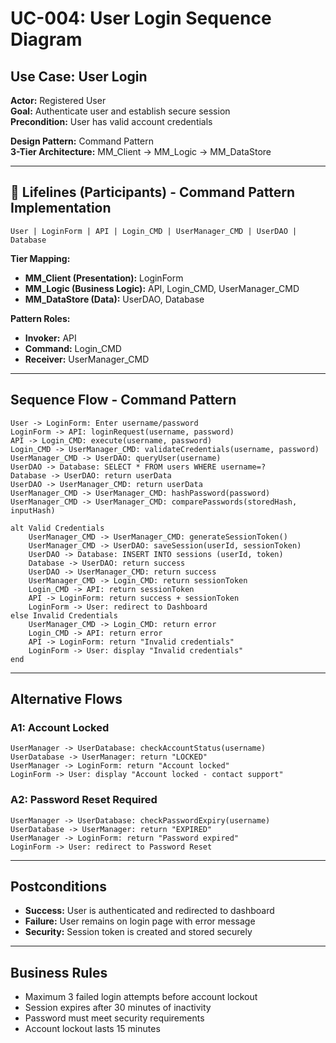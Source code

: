 # UC-004: User Login Sequence Diagram

## Use Case: User Login
**Actor:** Registered User  
**Goal:** Authenticate user and establish secure session  
**Precondition:** User has valid account credentials  

**Design Pattern:** Command Pattern  
**3-Tier Architecture:** MM_Client → MM_Logic → MM_DataStore

---

## 🎯 **Lifelines (Participants) - Command Pattern Implementation**

```
User | LoginForm | API | Login_CMD | UserManager_CMD | UserDAO | Database
```

**Tier Mapping:**
- **MM_Client (Presentation):** LoginForm
- **MM_Logic (Business Logic):** API, Login_CMD, UserManager_CMD
- **MM_DataStore (Data):** UserDAO, Database

**Pattern Roles:**
- **Invoker:** API
- **Command:** Login_CMD
- **Receiver:** UserManager_CMD

---

## Sequence Flow - Command Pattern

```
User -> LoginForm: Enter username/password
LoginForm -> API: loginRequest(username, password)
API -> Login_CMD: execute(username, password)
Login_CMD -> UserManager_CMD: validateCredentials(username, password)
UserManager_CMD -> UserDAO: queryUser(username)
UserDAO -> Database: SELECT * FROM users WHERE username=?
Database -> UserDAO: return userData
UserDAO -> UserManager_CMD: return userData
UserManager_CMD -> UserManager_CMD: hashPassword(password)
UserManager_CMD -> UserManager_CMD: comparePasswords(storedHash, inputHash)

alt Valid Credentials
    UserManager_CMD -> UserManager_CMD: generateSessionToken()
    UserManager_CMD -> UserDAO: saveSession(userId, sessionToken)
    UserDAO -> Database: INSERT INTO sessions (userId, token)
    Database -> UserDAO: return success
    UserDAO -> UserManager_CMD: return success
    UserManager_CMD -> Login_CMD: return sessionToken
    Login_CMD -> API: return sessionToken
    API -> LoginForm: return success + sessionToken
    LoginForm -> User: redirect to Dashboard
else Invalid Credentials
    UserManager_CMD -> Login_CMD: return error
    Login_CMD -> API: return error
    API -> LoginForm: return "Invalid credentials"
    LoginForm -> User: display "Invalid credentials"
end
```

---

## Alternative Flows

### A1: Account Locked
```
UserManager -> UserDatabase: checkAccountStatus(username)
UserDatabase -> UserManager: return "LOCKED"
UserManager -> LoginForm: return "Account locked"
LoginForm -> User: display "Account locked - contact support"
```

### A2: Password Reset Required
```
UserManager -> UserDatabase: checkPasswordExpiry(username)
UserDatabase -> UserManager: return "EXPIRED"
UserManager -> LoginForm: return "Password expired"
LoginForm -> User: redirect to Password Reset
```

---

## Postconditions
- **Success:** User is authenticated and redirected to dashboard
- **Failure:** User remains on login page with error message
- **Security:** Session token is created and stored securely

---

## Business Rules
- Maximum 3 failed login attempts before account lockout
- Session expires after 30 minutes of inactivity
- Password must meet security requirements
- Account lockout lasts 15 minutes

